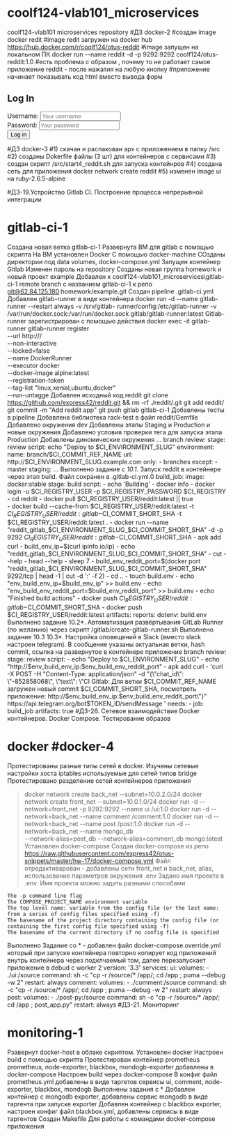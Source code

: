 # coolf124-vlab101_microservices
coolf124-vlab101 microservices repository
#ДЗ docker-2
#создан image docker redit 
#image redit загружен на docker hub https://hub.docker.com/r/coolf124/otus-reddit
#image запущен на локальном ПК docker run --name reddit -d -p 9292:9292 coolf124/otus-reddit:1.0
#есть проблема с образом , почему то не работает самое приложение reddit - после нажатия на любую кнопку
#приложение начинает показывать код html вместо вывода форм <h2>Log In</h2> <form action='/login' method='post' role='form'> <div class='form-group'> <label for='username'>Username:</label> <input class='form-control' id='username' name='username' placeholder='Your username'> </div> <div class='form-group'> <label for='password'>Password:</label> <input class='form-control' id='password' name='password' placeholder='Your password'> </div> <div class='form-group'> <input class='btn btn-primary' type='submit' value='Log in'> </div> </form>
#ДЗ docker-3
#1) скачан и распакован арх  с приложением в папку /src
#2) созданы Dokerfile файлы (3 шт) для контейнеров с сервисами
#3) создан скрипт /src/start4_reddit.sh для запуска контейнров
#4) создана сеть для приложения
docker network create reddit
#5) изменен image ui на ruby-2.6.5-alpine

#ДЗ-19.Устройство Gitlab CI. Построение процесса непрерывной интеграции 
# gitlab-ci-1
Создана новая ветка gitlab-ci-1
Развернута ВМ для gitlab с помощью скрипта
На ВМ установлен Docker С помощью docker-machine
СОзданы директории под data volumes, docker-compose.yml
Запущен контейнер Gitlab
Изменен пароль на repository
Созданы новая группа homework и  новый проект example
Добавлен к  coolf124-vlab101_microservices\gitlab-ci-1  remote branch c названием  gitlab-ci-1  к репо git@62.84.125.180:homework/example.git
Создан pipeline .gitlab-ci.yml
Добавлен gitlab-runner в виде контейнера
    docker run -d --name gitlab-runner --restart always -v /srv/gitlab-
    runner/config:/etc/gitlab-runner -v /var/run/docker.sock:/var/run/docker.sock
    gitlab/gitlab-runner:latest
Gitlab-runner зарегистрирован с помощью  действия
    docker exec -it gitlab-runner gitlab-runner register \
    --url http://<your-ip>/ \
    --non-interactive \
    --locked=false \
    --name DockerRunner \
    --executor docker \
    --docker-image alpine:latest \
    --registration-token <your-token> \
    --tag-list "linux,xenial,ubuntu,docker" \
    --run-untagge
Добавлен исходный код reddit 
    git clone https://github.com/express42/reddit.git && rm -rf ./reddit/.git
    git add reddit/
    git commit -m "Add reddit app"
    git push gitlab gitlab-ci-1
Добавлены тесты в pipeline
Добавлена библиотека rack-test в файл reddit/Gemfile
Добавлено окружения dev
Добавлены этапы Staging и Production и новые окружения
Добавлено условия проверки тега для запуска этапа Production
Добавлены диномические окружения 
    ...
    branch review:
    stage: review
    script: echo "Deploy to $CI_ENVIRONMENT_SLUG"
    environment:
    name: branch/$CI_COMMIT_REF_NAME
    url: http://$CI_ENVIRONMENT_SLUG.example.com
    only:
    - branches
    except:
    - master
    staging:
    ...
Выполнено задание с *10.1*. Запуск reddit в контейнере через этап build. Файл сохранен в .gitlab-ci.yml.0
    build_job:
  image: docker:stable
  stage: build
  script:
    - echo 'Building'
    - docker info
    - docker login -u $CI_REGISTRY_USER -p $CI_REGISTRY_PASSWORD $CI_REGISTRY
    - cd reddit
    - docker pull $CI_REGISTRY_USER/reddit:latest  || true  
    - docker build  --cache-from $CI_REGISTRY_USER/reddit:latest -t $CI_REGISTRY_USER/reddit:gitlab-$CI_COMMIT_SHORT_SHA -t $CI_REGISTRY_USER/reddit:latest . 
    - docker run --name "reddit_gitlab_$CI_ENVIRONMENT_SLUG_$CI_COMMIT_SHORT_SHA" -d -p 9292 $CI_REGISTRY_USER/reddit:gitlab-$CI_COMMIT_SHORT_SHA
    - apk add curl
    - build_env_ip=$(curl ipinfo.io/ip)
    - echo "reddit_gitlab_$CI_ENVIRONMENT_SLUG_$CI_COMMIT_SHORT_SHA"
    - cut --help
    - head --help
    - sleep 7
    - build_env_reddit_port=$(docker port "reddit_gitlab_$CI_ENVIRONMENT_SLUG_$CI_COMMIT_SHORT_SHA" 9292/tcp | head -1 | cut -d ':' -f 2)
    - cd ..
    - touch build.env
    - echo "env_build_env_ip=$build_env_ip" >> build.env
    - echo "env_build_env_reddit_port=$build_env_reddit_port" >> build.env
    - echo "Finished build actions"
    - docker push $CI_REGISTRY_USER/reddit:gitlab-$CI_COMMIT_SHORT_SHA
    - docker push $CI_REGISTRY_USER/reddit:latest 
  artifacts:
    reports:
      dotenv: build.env
Выполнено задание 10.2*. Автоматизация развёртывания GitLab Runner (по желанию) через скрипт /gitlab/create-gitlab-runner.sh
Выполнено задание 10.3 10.3*. Настройка оповещений в Slack (вместо slack настроен telegram). В сообщение указаны актуальная ветки, hash commit, ссылка на развернутое в контейнере приложение
   branch review:
  stage: review
  script: 
    - echo "Deploy to $CI_ENVIRONMENT_SLUG"
    - echo "http://$env_build_env_ip:$env_build_env_reddit_port"
    - apk add curl
    - 'curl -X POST -H "Content-Type: application/json" -d "{\"chat_id\": \"-852858068\", \"text\": \"CI Gitlab: Для ветки $CI_COMMIT_REF_NAME загружен новый commit $CI_COMMIT_SHORT_SHA, посмотреть приложение: http://$env_build_env_ip:$env_build_env_reddit_port\"}" https://api.telegram.org/bot$TOKEN_ID/sendMessage '
  needs:
    - job: build_job
      artifacts: true
#ДЗ-26. Сетевое взаимодействие Docker контейнеров. Docker Compose. Тестирование образов  
# docker #docker-4
Протестированы разные типы сетей в docker. Изучены сетевые настройки хоста iptables используемые для сетей типов bridge
Протестировано разделение сетей контейнеров приложения 
> docker network create back_net --subnet=10.0.2.0/24
> docker network create front_net --subnet=10.0.1.0/24
 docker run -d --network=front_net -p 9292:9292 --name ui <your-login>/ui:1.0
> docker run -d --network=back_net --name comment <your-login>/comment:1.0
> docker run -d --network=back_net --name post <your-login>/post:1.0
> docker run -d --network=back_net --name mongo_db \
--network-alias=post_db --network-alias=comment_db mongo:latest
Установлен docker-compose
Создан docker-compose из репо https://raw.githubusercontent.com/express42/otus-snippets/master/hw-17/docker-compose.yml
Файл отредактиварован - добавлены сети front_net и back_net, alias, использование параметров окружения .env
Задано имя проекта в .env. Имя проекта можно задать разными способами

    The -p command line flag
    The COMPOSE_PROJECT_NAME environment variable
    The top level name: variable from the config file (or the last name: from a series of config files specified using -f)
    The basename of the project directory containing the config file (or containing the first config file specified using -f)
    The basename of the current directory if no config file is specified
Выполнено  Задание со * - добавлен файл docker-compose.override.yml который при запуске контейнера повторно копирует код приложений внутрь контейнера через подклчаемый том, далее перезапускает приложение в debud с worker 2
  version: '3.3'
services:
  ui:
    volumes:
      - ./ui:/source
    command: sh -c "cp -r /source/* /app/; cd /app ; puma --debug -w 2" 
    restart: always
  comment:
    volumes:
      - ./comment:/source
    command: sh -c "cp -r /source/* /app/; cd /app ; puma --debug -w 2" 
    restart: always
  post:
    volumes:
      - ./post-py:/source
    command: sh -c "cp -r /source/* /app/; cd /app ; post_app.py"
    restart: always
#ДЗ-21. Мониторинг 
# monitoring-1
Рзавернут docker-host в облаке скриптом. Установлен docker
Настроен build с помощью скрипта
Протестирован контейнер prometheus
prometheus, node-exporter, blackbox, mondogb-exporter добавлены в docker-compose
Настроен build через docker-compose
В конфиг файл prometheus.yml добавлены в виде таргетов сервисы ui, comment, node-exporter, blackbox, mondogb
Выполнены задания с *
Добавлен контейнер с mongodb exporter, добавлены сервис mongodb в виде таргента при запуске exporter
Добавлен контейнер с blackbox exporter, настроен конфиг файл blackbox.yml, добавлены сервисы в виде таргентов
Создан Makefile Для работы с командами docker-compose приложения

